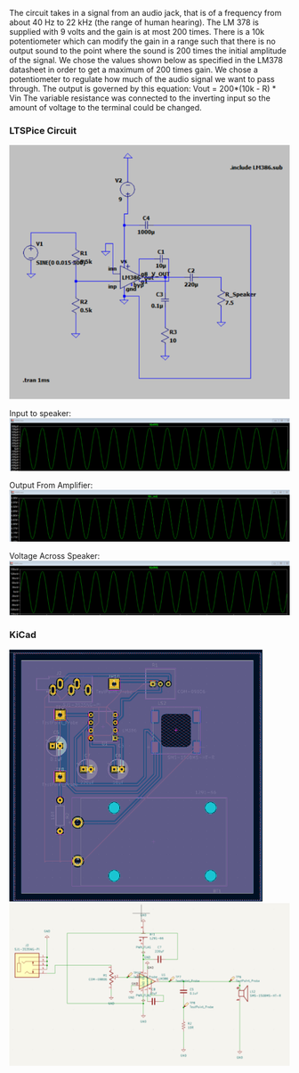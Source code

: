 The circuit takes in a signal from an audio jack, that is of a frequency from about 40 Hz to 22 kHz (the range of human hearing). The LM 378 is supplied with 9 volts and the gain is at most 200 times. There is a 10k potentiometer which can modify the gain in a range such that there is no output sound to the point where the sound is 200 times the initial amplitude of the signal.
We chose the values shown below as specified in the LM378 datasheet in order to get a maximum of 200 times gain. We chose a potentiometer to regulate how much of the audio signal we want to pass through. The output is governed by this equation: Vout  = 200*(10k - R) * Vin
The variable resistance was connected to the inverting input so the amount of voltage to the terminal could be changed.


### LTSPice Circuit
![LTSPice Circuit](LTSpice.png)


Input to speaker:
![LTSPice Input](Input.png)

Output From Amplifier:
![LTSPice Amp Out](AmplifierOutput.png)

Voltage Across Speaker:
![LTSPice Speaker Out](SpeakerVoltageDissipation.png)



### KiCad
![PCB Design](PCBdesign.png)
![PCB Design](KiCad.png)
